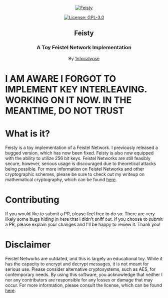 <p align="center">
  <a href="https://github.com/1nfocalypse/Feisty">
	<img alt="Feisty" src="https://i.imgur.com/eoK8d9p.png"/>
  </a>
</p>
<p align="center">
  <a href="https://choosealicense.com/licenses/gpl-3.0/">
  	<img alt="License: GPL-3.0" src="https://img.shields.io/github/license/1nfocalypse/Feisty"/>
  </a>
</p>
<h2 align="center">Feisty</h3>
<h3 align="center">
  A Toy Feistel Network Implementation
</h2>
<p align="center">
  By <a href="https://github.com/1nfocalypse">1nfocalypse</a>
</p>

# I AM AWARE I FORGOT TO IMPLEMENT KEY INTERLEAVING. WORKING ON IT NOW. IN THE MEANTIME, DO NOT TRUST

# What is it?
Feisty is a toy implementation of a Feistel Network. I previously released a bugged version, which has now been fixed. Feisty is also now equipped with the ability to utilize 256 bit keys. Feistel Networks are still feasibly secure,
however, serious usage is discouraged due to theoretical attacks being possible. For more information on Feistel Networks and other cryptographic schemes, please be sure to check out my writeup on mathematical cryptography, which can be 
found [here](https://github.com/1nfocalypse/CryptoWriteup).

# Contributing
If you would like to submit a PR, please feel free to do so. There are very likely some bugs hiding in here that I didn't sniff out. If you choose to submit a PR, please explain your changes and I'll be happy to review it. Thank you!

# Disclaimer
Feistel Networks are outdated, and this is largely an educational toy. While it has the capacity to encrypt and decrypt messages, it is not meant for serious use. Please consider alternative cryptosystems, such as AES, for contemporary 
needs. By using this software, you acknowledge that neither I nor any contributors are responsible for any losses or damage that may occur. For more information, please consult the license, which can be found [here](LICENSE).

